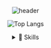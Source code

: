 <div align="center">

![header](https://capsule-render.vercel.app/api?type=blur&color=auto&height=300&section=header&text=minjoo's%20Github&fontSize=90)

![Top Langs](https://github-readme-stats.vercel.app/api/top-langs/?username=sucresucces&layout=compact&theme=dracula)
<details>
<summary>
🚀 Skills
</summary>
   <br>
  
![js](https://img.shields.io/badge/JavaScript-F7DF1E?style=for-the-badge&logo=JavaScript&logoColor=white) 
![html](https://img.shields.io/badge/HTML-239120?style=for-the-badge&logo=html5&logoColor=white )
![css](https://img.shields.io/badge/CSS-239120?&style=for-the-badge&logo=css3&logoColor=white)
![react](https://img.shields.io/badge/React-20232A?style=for-the-badge&logo=react&logoColor=61DAFB)  
![Oracle](https://img.shields.io/badge/Oracle-F80000?style=for-the-badge&logo=oracle&logoColor=white)
![java](https://img.shields.io/badge/Java-ED8B00?style=for-the-badge&logo=openjdk&logoColor=white) 
![python](https://img.shields.io/badge/Python-3776AB?style=for-the-badge&logo=python&logoColor=white)
![spring](https://img.shields.io/badge/Spring-6DB33F?style=for-the-badge&logo=spring&logoColor=white) 
<img src="https://img.shields.io/badge/springboot-6DB33F?style=for-the-badge&logo=springboot&logoColor=white">
</details>

</div>



<!--
![header](https://capsule-render.vercel.app/api?type=blur&color=auto&height=300&section=header&text=minjoo's%20Github&fontSize=90)


[![Top Langs](https://github-readme-stats.vercel.app/api/top-langs/?username=sucresucces)](https://github.com/anuraghazra/github-readme-stats)


<details>
<summary>
  <img src="https://raw.githubusercontent.com/Tarikul-Islam-Anik/Animated-Fluent-Emojis/master/Emojis/Hand%20gestures/Eyes.png" alt="Eyes" width="2%" /> 내가 지금 배우는 ... 
</summary>
   <br>
  
![js](https://img.shields.io/badge/JavaScript-F7DF1E?style=for-the-badge&logo=JavaScript&logoColor=white) 
![html](https://img.shields.io/badge/HTML5-E34F26?style=for-the-badge&logo=html5&logoColor=white) 
![css](https://img.shields.io/badge/CSS-239120?&style=for-the-badge&logo=css3&logoColor=white) 
![react](https://img.shields.io/badge/React-20232A?style=for-the-badge&logo=react&logoColor=61DAFB)  
![MySQL](https://img.shields.io/badge/mysql-%2300f.svg?style=for-the-badge&logo=mysql&logoColor=white)
![java](https://img.shields.io/badge/Java-ED8B00?style=for-the-badge&logo=openjdk&logoColor=white) 
![python](https://img.shields.io/badge/Python-14354C?style=for-the-badge&logo=python&logoColor=white) 
![spring](https://img.shields.io/badge/Spring-6DB33F?style=for-the-badge&logo=spring&logoColor=white)
<img src="https://img.shields.io/badge/springboot-6DB33F?style=for-the-badge&logo=springboot&logoColor=white">

</details>

**SUCRESUCCES/sucresucces** is a ✨ _special_ ✨ repository because its `README.md` (this file) appears on your GitHub profile.

![kotlin](https://img.shields.io/badge/Kotlin-0095D5?&style=for-the-badge&logo=kotlin&logoColor=white) 
![c](https://img.shields.io/badge/C-00599C?style=for-the-badge&logo=c&logoColor=white) 

Here are some ideas to get you started:

- 🔭 I’m currently working on ...
- 🌱 I’m currently learning ...
- 👯 I’m looking to collaborate on ...
- 🤔 I’m looking for help with ...
- 💬 Ask me about ...
- 📫 How to reach me: ...
- 😄 Pronouns: ...
- ⚡ Fun fact: ...
-->
